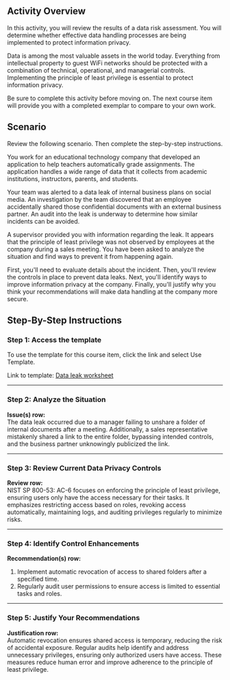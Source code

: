 ## Activity Overview

In this activity, you will review the results of a data risk assessment. You will determine whether effective data handling processes are being implemented to protect information privacy.

Data is among the most valuable assets in the world today. Everything from intellectual property to guest WiFi networks should be protected with a combination of technical, operational, and managerial controls. Implementing the principle of least privilege is essential to protect information privacy.

Be sure to complete this activity before moving on. The next course item will provide you with a completed exemplar to compare to your own work.

## Scenario

Review the following scenario. Then complete the step-by-step instructions.

You work for an educational technology company that developed an application to help teachers automatically grade assignments. The application handles a wide range of data that it collects from academic institutions, instructors, parents, and students.

Your team was alerted to a data leak of internal business plans on social media. An investigation by the team discovered that an employee accidentally shared those confidential documents with an external business partner. An audit into the leak is underway to determine how similar incidents can be avoided.

A supervisor provided you with information regarding the leak. It appears that the principle of least privilege was not observed by employees at the company during a sales meeting. You have been asked to analyze the situation and find ways to prevent it from happening again.

First, you'll need to evaluate details about the incident. Then, you'll review the controls in place to prevent data leaks. Next, you'll identify ways to improve information privacy at the company. Finally, you'll justify why you think your recommendations will make data handling at the company more secure.

## Step-By-Step Instructions

### Step 1: Access the template
To use the template for this course item, click the link and select Use Template.

Link to template: [Data leak worksheet](supporting-materials/Activity-Template-Data-leak-worksheet.pdf)

---

### Step 2: Analyze the Situation
**Issue(s) row:**  
The data leak occurred due to a manager failing to unshare a folder of internal documents after a meeting. Additionally, a sales representative mistakenly shared a link to the entire folder, bypassing intended controls, and the business partner unknowingly publicized the link.

---

### Step 3: Review Current Data Privacy Controls
**Review row:**  
NIST SP 800-53: AC-6 focuses on enforcing the principle of least privilege, ensuring users only have the access necessary for their tasks. It emphasizes restricting access based on roles, revoking access automatically, maintaining logs, and auditing privileges regularly to minimize risks.

---

### Step 4: Identify Control Enhancements
**Recommendation(s) row:**  
1. Implement automatic revocation of access to shared folders after a specified time.  
2. Regularly audit user permissions to ensure access is limited to essential tasks and roles.

---

### Step 5: Justify Your Recommendations
**Justification row:**  
Automatic revocation ensures shared access is temporary, reducing the risk of accidental exposure. Regular audits help identify and address unnecessary privileges, ensuring only authorized users have access. These measures reduce human error and improve adherence to the principle of least privilege.

